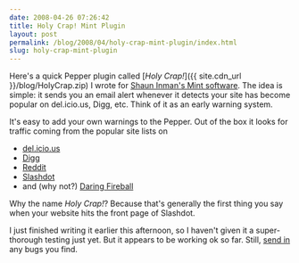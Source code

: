 ```yaml
---
date: 2008-04-26 07:26:42
title: Holy Crap! Mint Plugin
layout: post
permalink: /blog/2008/04/holy-crap-mint-plugin/index.html
slug: holy-crap-mint-plugin
---
```

Here's a quick Pepper plugin called [_Holy Crap!_]({{ site.cdn_url }}/blog/HolyCrap.zip) I wrote for [Shaun Inman's Mint software](http://www.haveamint.com). The idea is simple: it sends you an email alert whenever it detects your site has become popular on del.icio.us, Digg, etc. Think of it as an early warning system.

It's easy to add your own warnings to the Pepper. Out of the box it looks for traffic coming from the popular site lists on

* [del.icio.us](http://del.icio.us)
* [Digg](http://digg.com)
* [Reddit](http://reddit.com)
* [Slashdot](http://slashdot.org)
* and (why not?) [Daring Fireball](http://daringfireball.net)

Why the name _Holy Crap!_? Because that's generally the first thing you say when your website hits the front page of Slashdot.

I just finished writing it earlier this afternoon, so I haven't given it a super-thorough testing just yet. But it appears to be working ok so far. Still, [send in](http://clickontyler.com/contact/) any bugs you find.